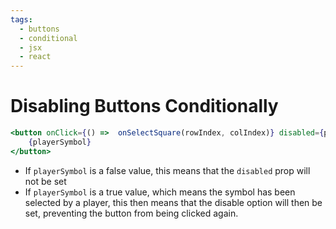 ```yaml
---
tags:
  - buttons
  - conditional
  - jsx
  - react
---
```

# Disabling Buttons Conditionally

```jsx
<button onClick={() =>	onSelectSquare(rowIndex, colIndex)} disabled={playerSymbol}	>
	{playerSymbol}
</button>
```

* If `playerSymbol` is a false value, this means that the `disabled` prop will not be set
* If `playerSymbol` is a true value, which means the symbol has been selected by a player, this then means that the disable option will then be set, preventing the button from being clicked again.


